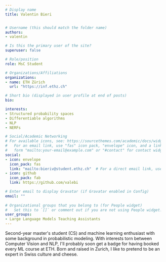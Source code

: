 ```yaml
---
# Display name
title: Valentin Bieri


# Username (this should match the folder name)
authors:
- valentin

# Is this the primary user of the site?
superuser: false

# Role/position
role: MsC Student

# Organizations/Affiliations
organizations:
- name: ETH Zürich
  url: "https://inf.ethz.ch"

# Short bio (displayed in user profile at end of posts)
bio: 

interests:
- Structured probability spaces
- Differentiable algorithms
- NLP
- NERFs

# Social/Academic Networking
# For available icons, see: https://sourcethemes.com/academic/docs/widgets/#icons
#   For an email link, use "fas" icon pack, "envelope" icon, and a link in the
#   form "mailto:your-email@example.com" or "#contact" for contact widget.
social:
- icon: envelope
  icon_pack: fas
  link: "mailto:bieriv@student.ethz.ch"  # For a direct email link, use "mailto:test@example.org".
- icon: github
  icon_pack: fab
  link: https://github.com/valebi

# Enter email to display Gravatar (if Gravatar enabled in Config)
email: ""
  
# Organizational groups that you belong to (for People widget)
#   Set this to `[]` or comment out if you are not using People widget.  
user_groups:
- Large Language Models Teaching Assistants
---
```

Second-year master's student (CS) and machine learning enthusiast with some background in probabilistic modeling. With interests torn between Computer Vision and NLP, I'll probably soon get a badge for having booked every ML course at ETH. Born and raised in Zurich, I like to pretend to be an expert in Swiss culture and cheese.
